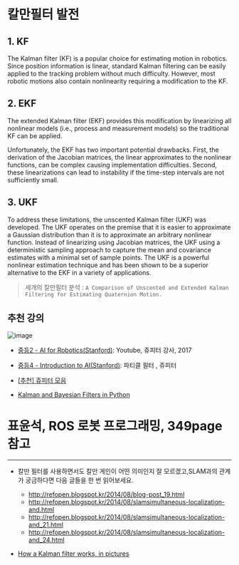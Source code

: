 # 칼만필터 발전 

## 1. KF

The Kalman filter (KF) is a popular choice for estimating motion in robotics. Since position information is linear, standard Kalman filtering can be easily applied to the tracking problem without much difficulty.
However, most robotic motions also contain nonlinearity requiring a modification to the KF.

## 2. EKF

The extended Kalman filter (EKF) provides this modification by linearizing all nonlinear models (i.e., process and measurement models) so the traditional KF can be applied.

Unfortunately, the EKF has two important potential drawbacks. First, the derivation of the Jacobian matrices, the linear approximates to the nonlinear functions, can be complex causing implementation difficulties. Second, these linearizations can lead to instability if the time-step intervals are not sufficiently small.

## 3. UKF

To address these limitations, the unscented Kalman filter (UKF) was developed. The UKF operates on the premise that it is easier to approximate a Gaussian distribution than it is to approximate an arbitrary nonlinear function. Instead of linearizing using Jacobian matrices, the UKF using a deterministic sampling approach to capture the mean and covariance estimates with a minimal set of sample points.
The UKF is a powerful nonlinear estimation technique and has been shown to be a superior alternative to the EKF in a variety of applications.


> 세개의 칼만필터 분석 : `A Comparison of Unscented and Extended Kalman Filtering for Estimating Quaternion Motion.`


## 추천 강의

![image](https://user-images.githubusercontent.com/17797922/40107264-bb9a86e4-5932-11e8-8d47-aa0ed5aef6ef.png)

- [중등2 - AI for Robotics\(Stanford\)](https://www.youtube.com/playlist?list=PLlSZlNj22M7RJ_6BW8w699SucNXzZZo83): Youtube, 쥬피터 강사, 2017

- [중등4 - Introduction to AI\(Stanford\)](https://www.youtube.com/playlist?list=PLlSZlNj22M7RtNfjq94w2m4E9U4Y1sAG5): 파티클 필터 , 쥬피터

- [[추천] 쥬피터 모음](https://github.com/balzer82/Kalman)

- [Kalman and Bayesian Filters in Python](https://github.com/rlabbe/Kalman-and-Bayesian-Filters-in-Python)

# 표윤석, ROS 로봇 프로그래밍, 349page 참고 

---

- 칼만 필터를 사용하면서도 칼만 게인이 어떤 의미인지 잘 모르겠고,SLAM과의 관계가 궁금하다면 다음 글들을 한 번 읽어보세요.
    - http://refopen.blogspot.kr/2014/08/blog-post_19.html
    - http://refopen.blogspot.kr/2014/08/slamsimultaneous-localization-and.html
    - http://refopen.blogspot.kr/2014/08/slamsimultaneous-localization-and_21.html
    - http://refopen.blogspot.kr/2014/08/slamsimultaneous-localization-and_24.html



- [How a Kalman filter works, in pictures](http://www.bzarg.com/p/how-a-kalman-filter-works-in-pictures/)
